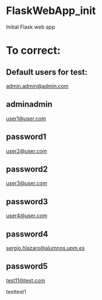 # FlaskWebApp_init
Initial Flask web app

# To correct:


## Default users for test:

admin.admin@admin.com

adminadmin
-------------------------------
user1@user.com

password1
-------------------------------
user2@user.com

password2
-------------------------------
user3@user.com

password3
-------------------------------
user4@user.com

password4
-------------------------------
sergio.hlazaro@alumnos.upm.es

password5
-------------------------------
test11@test.com

testtest1